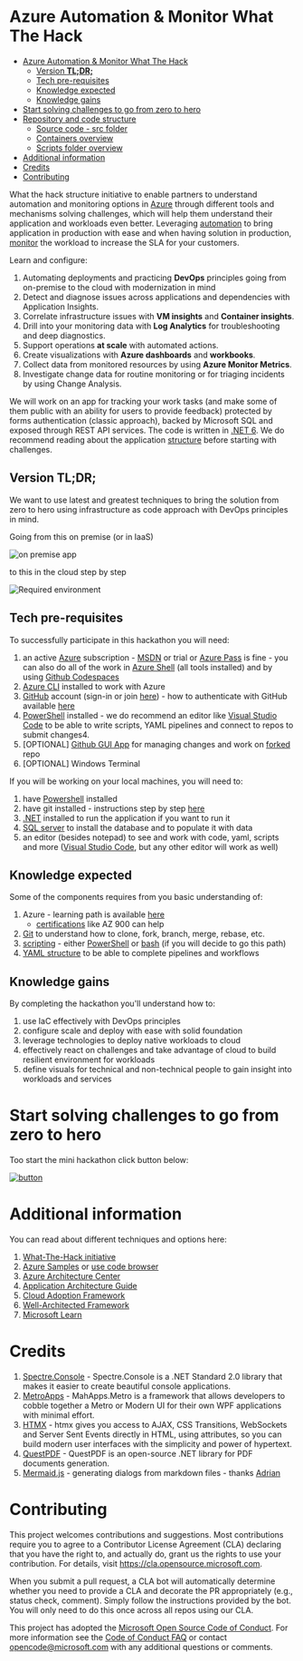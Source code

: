 # Azure Automation & Monitor What The Hack

<!-- TOC -->

* [Azure Automation & Monitor What The Hack](#azure-automation--monitor-what-the-hack)
    * [Version **TL;DR;**](#version-tldr)
    * [Tech pre-requisites](#tech-pre-requisites)
    * [Knowledge expected](#knowledge-expected)
    * [Knowledge gains](#knowledge-gains)
* [Start solving challenges to go from zero to hero](#start-solving-challenges-to-go-from-zero-to-hero)
* [Repository and code structure](#repository-and-code-structure)
    * [Source code - src folder](#source-code---src-folder)
    * [Containers overview](#containers-overview)
    * [Scripts folder overview](#scripts-folder-overview)
* [Additional information](#additional-information)
* [Credits](#credits)
* [Contributing](#contributing)

<!-- TOC -->

What the hack structure initiative to enable partners to understand automation and monitoring options
in [Azure](https://portal.azure.com) through
different tools and mechanisms solving challenges, which will help them understand their application and workloads even
better. Leveraging [automation](https://docs.microsoft.com/en-us/azure/automation/) to bring application in production
with ease and when having solution in production,
[monitor](https://docs.microsoft.com/en-us/azure/azure-monitor/overview) the workload to increase the SLA for your
customers.

Learn and configure:

1. Automating deployments and practicing **DevOps** principles going from on-premise to the cloud with modernization in
   mind
2. Detect and diagnose issues across applications and dependencies with Application Insights.
3. Correlate infrastructure issues with **VM insights** and **Container insights**.
4. Drill into your monitoring data with **Log Analytics** for troubleshooting and deep diagnostics.
5. Support operations **at scale** with automated actions.
6. Create visualizations with **Azure dashboards** and **workbooks**.
7. Collect data from monitored resources by using **Azure Monitor Metrics**.
8. Investigate change data for routine monitoring or for triaging incidents by using Change Analysis.

We will work on an app for tracking your work tasks (and make some of them public with an ability for users to provide
feedback) protected by forms authentication (classic approach), backed by Microsoft SQL and exposed through REST API
services. The code is written in [.NET 6](https://dot.net). We do recommend reading about the
application [structure](#structure) before starting with challenges.

## Version **TL;DR;**

We want to use latest and greatest techniques to bring the solution from zero to hero using infrastructure as code
approach with DevOps principles in mind.

Going from this on premise (or in IaaS)

![on premise app](https://webeudatastorage.blob.core.windows.net/web/OnPremArchitecture.png)

to this in the cloud step by step

![Required environment](https://webeudatastorage.blob.core.windows.net/web/ama-container-app-basic-info.png)

## Tech pre-requisites

To successfully participate in this hackathon you will need:

1. an active [Azure](https://www.azure.com) subscription - [MSDN](https://my.visualstudio.com) or trial
   or [Azure Pass](https://microsoftazurepass.com) is fine - you can also do all of the work
   in [Azure Shell](https://shell.azure.com) (all tools installed) and by
   using [Github Codespaces](https://docs.github.com/en/codespaces/developing-in-codespaces/creating-a-codespace)
2. [Azure CLI](https://learn.microsoft.com/en-us/cli/azure/) installed to work with Azure
3. [GitHub](https://github.com/) account (sign-in or join [here](https://github.com/join)) - how to authenticate with
   GitHub
   available [here](https://docs.github.com/en/get-started/quickstart/set-up-git#authenticating-with-github-from-git)
4. [PowerShell](https://learn.microsoft.com/en-us/powershell/scripting/install/installing-powershell-on-windows?view=powershell-7.2)
   installed - we do recommend an editor like [Visual Studio Code](https://code.visualstudio.com) to be able to write
   scripts, YAML pipelines and connect to repos to submit changes4.
5. [OPTIONAL] [Github GUI App](https://desktop.github.com/) for managing changes and work
   on [forked](https://docs.github.com/en/get-started/quickstart/fork-a-repo) repo
6. [OPTIONAL] Windows Terminal

If you will be working on your local machines, you will need to:

1. have [Powershell](https://learn.microsoft.com/en-us/powershell/scripting/install/installing-powershell-on-windows?view=powershell-7.2)
installed
2. have git installed - instructions step by step [here](https://docs.github.com/en/get-started/quickstart/set-up-git)
3. [.NET](https://dot.net) installed to run the application if you want to run it
4. [SQL server](https://www.microsoft.com/en-us/sql-server/sql-server-downloads) to install the database and to populate
   it with data
5. an editor (besides notepad) to see and work with code, yaml, scripts and
   more ([Visual Studio Code](https://code.visualstudio.com), but any other editor will work as well)

## Knowledge expected

Some of the components requires from you basic understanding of:

1. Azure - learning path is available [here](https://learn.microsoft.com/en-us/training/azure/)
    - [certifications](https://learn.microsoft.com/en-us/certifications/browse/?resource_type=certification&products=azure%2Csql-server%2Cwindows-server&type=fundamentals%2Crole-based%2Cspecialty&expanded=azure%2Cwindows)
      like AZ 900 can help
2. [Git](https://git-scm.com/book/en/v2) to understand how to clone, fork, branch, merge, rebase, etc.
3. [scripting](https://en.wikipedia.org/wiki/Scripting_language#Examples) -
   either [PowerShell](https://en.wikipedia.org/wiki/PowerShell)
   or [bash](https://en.wikipedia.org/wiki/Bash_(Unix_shell)) (if you will decide to go this path)
3. [YAML structure](https://en.wikipedia.org/wiki/YAML) to be able to complete pipelines and workflows

## Knowledge gains

By completing the hackathon you'll understand how to:

1. use IaC effectively with DevOps principles
2. configure scale and deploy with ease with solid foundation
3. leverage technologies to deploy native workloads to cloud
4. effectively react on challenges and take advantage of cloud to build resilient environment for workloads
5. define visuals for technical and non-technical people to gain insight into workloads and services

# Start solving challenges to go from zero to hero

Too start the mini hackathon click button below:

[![button](https://webeudatastorage.blob.core.windows.net/files/start-challenges.jpg)](./docs/00-init.md)



# Additional information

You can read about different techniques and options here:

1. [What-The-Hack initiative](https://aka.ms/wth)
2. [Azure Samples](https://github.com/Azure-Samples)
   or [use code browser](https://docs.microsoft.com/en-us/samples/browse/?products=azure)
3. [Azure Architecture Center](https://docs.microsoft.com/en-us/azure/architecture/)
4. [Application Architecture Guide](https://docs.microsoft.com/en-us/azure/architecture/guide/)
5. [Cloud Adoption Framework](https://docs.microsoft.com/en-us/azure/cloud-adoption-framework/)
6. [Well-Architected Framework](https://docs.microsoft.com/en-us/azure/architecture/framework/)
7. [Microsoft Learn](https://docs.microsoft.com/en-us/learn/roles/solutions-architect)

# Credits

1. [Spectre.Console](https://spectreconsole.net/) - Spectre.Console is a .NET Standard 2.0 library that makes it easier
   to create beautiful console applications.
2. [MetroApps](https://mahapps.com/) - MahApps.Metro is a framework that allows developers to cobble together a Metro or
   Modern UI for their own WPF applications with minimal effort.
3. [HTMX](https://htmx.org) - htmx gives you access to AJAX, CSS Transitions, WebSockets and Server Sent Events directly
   in HTML, using attributes, so you can build modern user interfaces with the simplicity and power of hypertext.
4. [QuestPDF](https://github.com/QuestPDF/QuestPDF) - QuestPDF is an open-source .NET library for PDF documents
   generation.
5. [Mermaid.js](https://github.com/mermaid-js/mermaid) - generating dialogs from markdown files -
   thanks [Adrian](https://github.com/snobu)

# Contributing

This project welcomes contributions and suggestions. Most contributions require you to agree to a
Contributor License Agreement (CLA) declaring that you have the right to, and actually do, grant us
the rights to use your contribution. For details, visit https://cla.opensource.microsoft.com.

When you submit a pull request, a CLA bot will automatically determine whether you need to provide
a CLA and decorate the PR appropriately (e.g., status check, comment). Simply follow the instructions
provided by the bot. You will only need to do this once across all repos using our CLA.

This project has adopted the [Microsoft Open Source Code of Conduct](https://opensource.microsoft.com/codeofconduct/).
For more information see the [Code of Conduct FAQ](https://opensource.microsoft.com/codeofconduct/faq/) or
contact [opencode@microsoft.com](mailto:opencode@microsoft.com) with any additional questions or comments.
